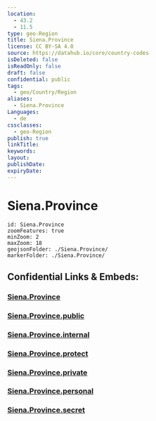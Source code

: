 ```yaml
---
location:
  - 43.2
  - 11.5
type: geo-Region
title: Siena.Province
license: CC BY-SA 4.0
source: https://datahub.io/core/country-codes
isDeleted: false
isReadOnly: false
draft: false
confidential: public
tags:
  - geo/Country/Region
aliases:
  - Siena.Province
Languages:
  - de
cssclasses:
  - geo-Region
publish: true
linkTitle:
keywords:
layout:
publishDate:
expiryDate:
---
```


# Siena.Province

```leaflet
id: Siena.Province
zoomFeatures: true 
minZoom: 2 
maxZoom: 18
geojsonFolder: ./Siena.Province/
markerFolder: ./Siena.Province/
```


## Confidential Links & Embeds: 

### [Siena.Province](/_Standards/Earth/Continent/Europe/Europe~South/Italy/regions~Italy/Tuscany/Siena.Province.md) 

### [Siena.Province.public](/_public/Earth/Continent/Europe/Europe~South/Italy/regions~Italy/Tuscany/Siena.Province.public.md) 

### [Siena.Province.internal](/_internal/Earth/Continent/Europe/Europe~South/Italy/regions~Italy/Tuscany/Siena.Province.internal.md) 

### [Siena.Province.protect](/_protect/Earth/Continent/Europe/Europe~South/Italy/regions~Italy/Tuscany/Siena.Province.protect.md) 

### [Siena.Province.private](/_private/Earth/Continent/Europe/Europe~South/Italy/regions~Italy/Tuscany/Siena.Province.private.md) 

### [Siena.Province.personal](/_personal/Earth/Continent/Europe/Europe~South/Italy/regions~Italy/Tuscany/Siena.Province.personal.md) 

### [Siena.Province.secret](/_secret/Earth/Continent/Europe/Europe~South/Italy/regions~Italy/Tuscany/Siena.Province.secret.md)

